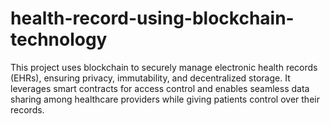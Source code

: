 # health-record-using-blockchain-technology
This project uses blockchain to securely manage electronic health records (EHRs), ensuring privacy, immutability, and decentralized storage. It leverages smart contracts for access control and enables seamless data sharing among healthcare providers while giving patients control over their records.
